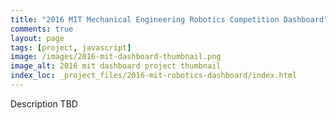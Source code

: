 ```yaml
---
title: "2016 MIT Mechanical Engineering Robotics Competition Dashboard"
comments: true
layout: page
tags: [project, javascript]
image: /images/2016-mit-dashboard-thumbnail.png
image_alt: 2016 mit dashboard project thumbnail
index_loc: _project_files/2016-mit-robotics-dashboard/index.html
---
```


Description TBD
